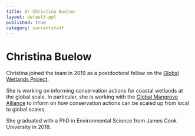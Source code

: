 ```yaml
---
title: Dr Christina Buelow
layout: default-ppl
published: true
category: currentstaff
---
```


# Christina Buelow
Christina joined the team in 2019 as a postdoctoral fellow on the [Global Wetlands Project](https://globalwetlandsproject.org/).

She is working on informing conservation actions for coastal wetlands at the global scale. In particular, she is working with the [Global Mangrove Alliance](http://www.mangrovealliance.org/) to inform on how conservation actions can be scaled up from local to global scales. 

She graduated with a PhD in Environmental Science from James Cook University in 2018.
